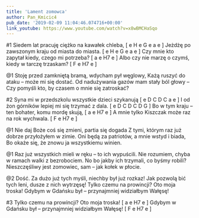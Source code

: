 ```yaml
---
title: 'Lament zomowca'
author: Pan_Kmicic4
pub_date: '2019-02-09 11:04:46.074716+00:00'
link_youtube: https://www.youtube.com/watch?v=x8wBMCHaSqo
---
```


#1
Siedem lat pracuję ciężko na kawałek chleba, [ e H e G e a e ]
Jeżdżę po zawszonym kraju od miasta do miasta. [ e H e G e a e ]
Czy mnie kto zapytał kiedy, czego mi potrzeba? [ a e H7 e ]
Albo czy nie marzę o czymś, kiedy w tarczę trzaskam? [ F e H7 e ]

@1
Stoję przed zamkniętą bramą, wdycham pył węglowy,
Każą ruszyć do ataku – może mi się dostać.
Od nadużywania gazów mam stały ból głowy –
Czy pomyśli kto, by czasem o mnie się zatroskać?

#2
Syna mi w przedszkolu wszystkie dzieci szykanują [ e D C D C a e ]
I od żon górników lepiej mi się trzymać z dala. [ e D C D C D G ]
Bo w tym kraju – ten bohater, komu mordę skują, [ a e H7 e ]
A mnie tylko Kiszczak może raz na rok wychwala. [ F e H7 e ]

@1
Nie daj Boże coś się zmieni, partia się dogada
Z tymi, którym raz już dobrze przyłożyłem w zimie.
Oni będą za patriotów, a mnie wstyd i biada,
Bo okaże się, że znowu ja wszystkiemu winien.

@1
Raz już wszystkich mieli w ręku – to ich wypuścili.
Nie rozumiem, chyba w ramach walki z bezrobociem.
No bo jakby ich trzymali, co byśmy robili?
Nieszczęśliwy jest zomowiec, sam – jak kołek w płocie.

@2
Dość. Za dużo już tych myśli, niechby był już rozkaz!
Jak pozwolą bić tych leni, dusze z nich wytrzęsę!
Tylko czemu na prowincji? Oto moja troska!
Gdybym w Gdańsku był – przynajmniej widziałbym Wałęsę!

#3
Tylko czemu na prowincji? Oto moja troska! [ a e H7 e ]
Gdybym w Gdańsku był – przynajmniej widziałbym Wałęsę! [ F e H7 e ]